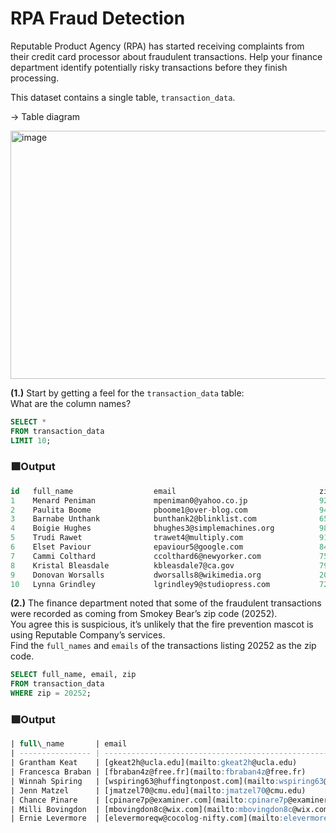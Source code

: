 # RPA Fraud Detection

Reputable Product Agency (RPA) has started receiving complaints from their credit card processor about fraudulent transactions. Help your finance department identify potentially risky transactions before they finish processing.

This dataset contains a single table, `transaction_data`.

→ Table diagram

<img width="644" height="397" alt="image" src="https://github.com/user-attachments/assets/92588a62-72d4-46d8-bb0e-c5f04d8becff" />

**(1.)** Start by getting a feel for the `transaction_data` table:                         
What are the column names?
```SQL
SELECT *
FROM transaction_data
LIMIT 10;
```
### 🟩Output
```SQL
id   full_name        	        email                                zip    ip_address
1    Menard Peniman           	mpeniman0@yahoo.co.jp                92132  223.107.70.220
2    Paulita Boome            	pboome1@over-blog.com                94154  164.183.91.223
3    Barnabe Unthank          	bunthank2@blinklist.com              65110  167.248.251.58
4    Boigie Hughes            	bhughes3@simplemachines.org          98104  219.28.158.36
5    Trudi Rawet              	trawet4@multiply.com                 91199  76.97.141.59
6    Elset Paviour            	epaviour5@google.com                 84105  93.210.178.222
7    Cammi Colthard           	ccolthard6@newyorker.com             75049  126.17.241.252
8    Kristal Bleasdale        	kbleasdale7@ca.gov                   79977  192.94.201.227
9    Donovan Worsalls         	dworsalls8@wikimedia.org             20078  101.219.105.228
10   Lynna Grindley           	lgrindley9@studiopress.com           72204  149.164.116.199
```
**(2.)** The finance department noted that some of the fraudulent transactions were recorded as coming from Smokey Bear’s zip code (20252).                
You agree this is suspicious, it’s unlikely that the fire prevention mascot is using Reputable Company’s services.          
Find the `full_names` and `emails` of the transactions listing 20252 as the zip code.
```sql
SELECT full_name, email, zip
FROM transaction_data
WHERE zip = 20252;
```
### 🟩Output
```sql
| full\_name       | email                                                                   | zip   |
| ---------------- | ----------------------------------------------------------------------- | ----- |
| Grantham Keat    | [gkeat2h@ucla.edu](mailto:gkeat2h@ucla.edu)                             | 20252 |
| Francesca Braban | [fbraban4z@free.fr](mailto:fbraban4z@free.fr)                           | 20252 |
| Winnah Spiring   | [wspiring63@huffingtonpost.com](mailto:wspiring63@huffingtonpost.com)   | 20252 |
| Jenn Matzel      | [jmatzel70@cmu.edu](mailto:jmatzel70@cmu.edu)                           | 20252 |
| Chance Pinare    | [cpinare7p@examiner.com](mailto:cpinare7p@examiner.com)                 | 20252 |
| Milli Bovingdon  | [mbovingdon8c@wix.com](mailto:mbovingdon8c@wix.com)                     | 20252 |
| Ernie Levermore  | [elevermoreqw@cocolog-nifty.com](mailto:elevermoreqw@cocolog-nifty.com) | 20252 |
```
